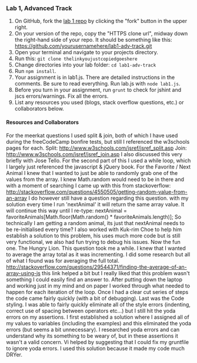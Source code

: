 ### Lab 1, Advanced Track

1. On GitHub, fork the <a href="https://github.com/codefellows/F2-JavaScript-lab1-adv-track">lab 1 repo</a> by clicking the "fork" button in the upper right.
2. On your version of the repo, copy the "HTTPS clone url", midway down the right-hand side of your repo. It should be something like this: https://github.com/yourusernamehere/lab1-adv-track.git
3. Open your terminal and navigate to your projects directory.
4. Run this: `git clone thelinkyoujustcopiedgoeshere`
5. Change directories into your lab folder: `cd lab1-adv-track`
6. Run `npm install`.
7. Your assignment is in lab1.js. There are detailed instructions in the
comments. Be sure to read everything. Run lab.js with `node lab1.js`.
8. Before you turn in your assignment, run `grunt` to check for jshint and jscs errors/warnings. Fix all the errors.
9. List any resources you used (blogs, stack overflow questions, etc.) or collaborators below.


#### Resources and Collaborators

For the meerkat questions I used split & join, both of which I have used during the freeCodeCamp bonfire tests, but still I referenced the w3schools pages for each.
  Split: http://www.w3schools.com/jsref/jsref_split.asp
  Join: http://www.w3schools.com/jsref/jsref_join.asp
  I also discussed this very briefly with Jose Tello.  For the second part of this I used a while loop, which I largely just referenced the javascript & jQuery book.
For the Favorite / Next Animal I knew that I wanted to just be able to randomly grab one of the values from the array.  I knew Math.random would need to be in there and with a moment of searching I came up with this from stackoverflow:
  http://stackoverflow.com/questions/4550505/getting-random-value-from-an-array
    I do however still have a question regarding this question.  with my solution every time I run 'nextAnimal' it will return the same array value.  It will continue this way until I re-type: nextAnimal = favoriteAnimals[Math.floor(Math.random() * favoriteAnimals.length)];
    So technically I am getting a random animal, its just that nextAnimal needs to be re-initialised every time?
    I also worked with Kuk-rim Choe to help him establish a solution to this problem, his uses much more code but is still very functional, we also had fun trying to debug his issues.
  Now the fun one. The Hungry Lion.  This question took me a while.  I knew that I wanted to average the array total as it was incrementing.  I did some research but all of what I found was for averaging the full total.
  http://stackoverflow.com/questions/29544371/finding-the-average-of-an-array-using-js
    this link helped a bit but I really liked that this problem wasn't something I could easily find an answer to.  After putting down the laptop and working just in my mind and on paper I worked through what needed to happen for each iteration of the loop.  Once I had a clear cut series of steps the code came fairly quickly (with a bit of debugging).
    Last was the Code styling.  I was able to fairly quickly eliminate all of the style errors (indenting, correct use of spacing between operators etc...) but I still hit the yoda errors on my assertions.  I first established a solution where I assigned all of my values to variables (including the examples) and this eliminated the yoda errors (but seems a bit unnecessary). I researched yoda errors and can understand why its something to be weary of, but in these assertions it wasn't a valid concern.  Vi helped by suggesting that I could fix my gruntfile to ignore yoda errors.  I used this solution because it made my code much DRYer.
